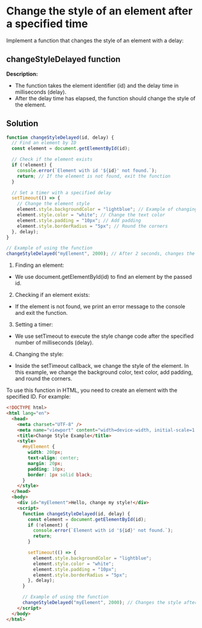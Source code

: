 # Change the style of an element after a specified time

Implement a function that changes the style of an element with a delay:

## changeStyleDelayed function

**Description:**

- The function takes the element identifier (id) and the delay time in milliseconds (delay).
- After the delay time has elapsed, the function should change the style of the element.

## Solution

```javascript
function changeStyleDelayed(id, delay) {
  // Find an element by ID
  const element = document.getElementById(id);

  // Check if the element exists
  if (!element) {
    console.error(`Element with id '${id}' not found.`);
    return; // If the element is not found, exit the function
  }

  // Set a timer with a specified delay
  setTimeout(() => {
    // Change the element style
    element.style.backgroundColor = "lightblue"; // Example of changing the style
    element.style.color = "white"; // Change the text color
    element.style.padding = "10px"; // Add padding
    element.style.borderRadius = "5px"; // Round the corners
  }, delay);
}

// Example of using the function
changeStyleDelayed("myElement", 2000); // After 2 seconds, changes the style of the element with id 'myElement'
```

1. Finding an element:

- We use document.getElementById(id) to find an element by the passed id.

2. Checking if an element exists:

- If the element is not found, we print an error message to the console and exit the function.

3. Setting a timer:

- We use setTimeout to execute the style change code after the specified number of milliseconds (delay).

4. Changing the style:

- Inside the setTimeout callback, we change the style of the element. In this example, we change the background color, text color, add padding, and round the corners.

To use this function in HTML, you need to create an element with the specified ID. For example:

```html
<!DOCTYPE html>
<html lang="en">
  <head>
    <meta charset="UTF-8" />
    <meta name="viewport" content="width=device-width, initial-scale=1.0" />
    <title>Change Style Example</title>
    <style>
      #myElement {
        width: 200px;
        text-align: center;
        margin: 20px;
        padding: 10px;
        border: 1px solid black;
      }
    </style>
  </head>
  <body>
    <div id="myElement">Hello, change my style!</div>
    <script>
      function changeStyleDelayed(id, delay) {
        const element = document.getElementById(id);
        if (!element) {
          console.error(`Element with id '${id}' not found.`);
          return;
        }

        setTimeout(() => {
          element.style.backgroundColor = "lightblue";
          element.style.color = "white";
          element.style.padding = "10px";
          element.style.borderRadius = "5px";
        }, delay);
      }

      // Example of using the function
      changeStyleDelayed("myElement", 2000); // Changes the style after 2 seconds
    </script>
  </body>
</html>
```
